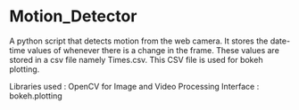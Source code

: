 # Motion_Detector
A python script that detects motion from the web camera. It stores the date-time values of whenever there is a change in the frame.
These values are stored in a csv file namely Times.csv.
This CSV file is used for bokeh plotting.

Libraries used :  OpenCV for Image and Video Processing
Interface : bokeh.plotting 
